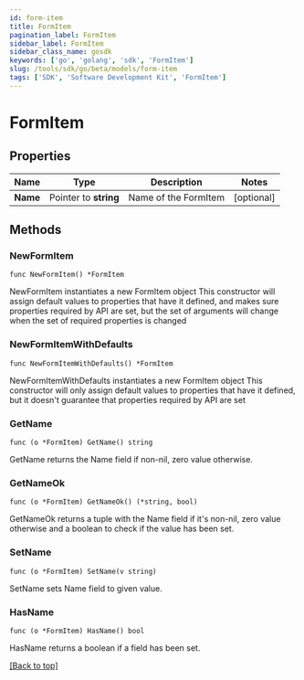 ```yaml
---
id: form-item
title: FormItem
pagination_label: FormItem
sidebar_label: FormItem
sidebar_class_name: gosdk
keywords: ['go', 'golang', 'sdk', 'FormItem'] 
slug: /tools/sdk/go/beta/models/form-item
tags: ['SDK', 'Software Development Kit', 'FormItem']
---
```


# FormItem

## Properties

Name | Type | Description | Notes
------------ | ------------- | ------------- | -------------
**Name** |  Pointer to **string** | Name of the FormItem | [optional] 

## Methods

### NewFormItem

`func NewFormItem() *FormItem`

NewFormItem instantiates a new FormItem object
This constructor will assign default values to properties that have it defined,
and makes sure properties required by API are set, but the set of arguments
will change when the set of required properties is changed

### NewFormItemWithDefaults

`func NewFormItemWithDefaults() *FormItem`

NewFormItemWithDefaults instantiates a new FormItem object
This constructor will only assign default values to properties that have it defined,
but it doesn't guarantee that properties required by API are set

### GetName

`func (o *FormItem) GetName() string`

GetName returns the Name field if non-nil, zero value otherwise.

### GetNameOk

`func (o *FormItem) GetNameOk() (*string, bool)`

GetNameOk returns a tuple with the Name field if it's non-nil, zero value otherwise
and a boolean to check if the value has been set.

### SetName

`func (o *FormItem) SetName(v string)`

SetName sets Name field to given value.

### HasName

`func (o *FormItem) HasName() bool`

HasName returns a boolean if a field has been set.


[[Back to top]](#) 


